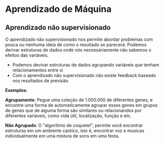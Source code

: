 # Aprendizado de Máquina

## Aprendizado não supervisionado
O aprendizado não supervisionado nos permite abordar problemas com pouca ou nenhuma ideia de como o resultado se parecerá. Podemos derivar estruturas de dados onde nós necessáriamente não sabemos o efeitos das variáveis.

- Podemos devivar estruturas de dados agrupando variáveis que tenham relacionamentos entre si
- Com o aprendizado não supervisionado não existe feedback baseado nos resultados de previsão.

**Exemplos:**

**Agrupamento**: Pegue uma coleção de 1.000.000 de diferentes genes, e encontre uma forma de automaticamente agrupar esses genes em grupos de genes que de alguma forma são similares ou relacionandos por diferentes variáveis, como vida útil, localização, função e etc.

**Não Agrupado**: O "algorítimo de coquetel", permite você encontrar estruturas em um ambiente caotico, isto é, encontrar voz e musicas individualmente em uma mistura de sons em uma festa.